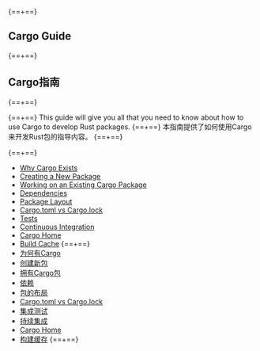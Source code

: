{==+==}
## Cargo Guide
{==+==}
## Cargo指南
{==+==}

{==+==}
This guide will give you all that you need to know about how to use Cargo to
develop Rust packages.
{==+==}
本指南提供了如何使用Cargo来开发Rust包的指导内容。
{==+==}

{==+==}
* [Why Cargo Exists](why-cargo-exists.md)
* [Creating a New Package](creating-a-new-project.md)
* [Working on an Existing Cargo Package](working-on-an-existing-project.md)
* [Dependencies](dependencies.md)
* [Package Layout](project-layout.md)
* [Cargo.toml vs Cargo.lock](cargo-toml-vs-cargo-lock.md)
* [Tests](tests.md)
* [Continuous Integration](continuous-integration.md)
* [Cargo Home](cargo-home.md)
* [Build Cache](build-cache.md)
{==+==}
* [为何有Cargo](why-cargo-exists.md)
* [创建新包](creating-a-new-project.md)
* [拥有Cargo包](working-on-an-existing-project.md)
* [依赖](dependencies.md)
* [包的布局](project-layout.md)
* [Cargo.toml vs Cargo.lock](cargo-toml-vs-cargo-lock.md)
* [集成测试](tests.md)
* [持续集成](continuous-integration.md)
* [Cargo Home](cargo-home.md)
* [构建缓存](build-cache.md)
{==+==}
